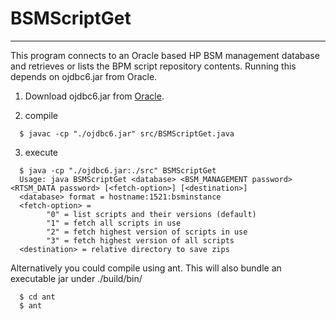 # BSMScriptGet
------------
This program connects to an Oracle based HP BSM management database and 
retrieves or lists the BPM script repository contents.
Running this depends on ojdbc6.jar from Oracle.

1. Download ojdbc6.jar from [Oracle](http://www.oracle.com/technetwork/apps-tech/jdbc-112010-090769.html).

2. compile
    
```
  $ javac -cp "./ojdbc6.jar" src/BSMScriptGet.java
```

3. execute
    
```
  $ java -cp "./ojdbc6.jar:./src" BSMScriptGet
  Usage: java BSMScriptGet <database> <BSM_MANAGEMENT password> <RTSM_DATA password> [<fetch-option>] [<destination>]
  <database> format = hostname:1521:bsminstance
  <fetch-option> = 
        "0" = list scripts and their versions (default)
        "1" = fetch all scripts in use
        "2" = fetch highest version of scripts in use
        "3" = fetch highest version of all scripts
  <destination> = relative directory to save zips
```

Alternatively you could compile using ant. 
This will also bundle an executable jar under ./build/bin/
    
```
  $ cd ant
  $ ant
```
